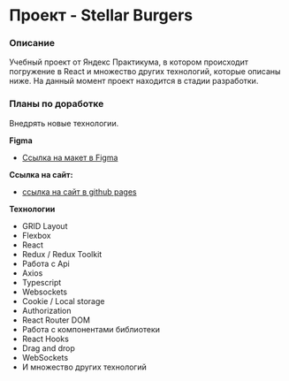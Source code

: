 # Проект - Stellar Burgers

### Описание

Учебный проект от Яндекс Практикума, в котором происходит погружение в React и множество других технологий, которые описаны ниже.
На данный момент проект находится в стадии разработки.

### Планы по доработке

Внедрять новые технологии.

**Figma**

* [Ссылка на макет в Figma](https://www.figma.com/file/tLatiSwpQmOsE3nSReMmqN/React_Bootcamp_Проектные-задачи_external_link?node-id=0-1&t=ds8jtl3jGKu2wa5S-0)

**Ссылка на сайт:**

* [ссылка на сайт в github pages](https://sxkzxqw.github.io/stellar-burgers/)

**Технологии**

* GRID Layout
* Flexbox
* React
* Redux / Redux Toolkit
* Работа с Api
* Axios
* Typescript
* Websockets
* Cookie / Local storage
* Authorization
* React Router DOM
* Работа с компонентами библиотеки
* React Hooks
* Drag and drop
* WebSockets
* И множество других технологий